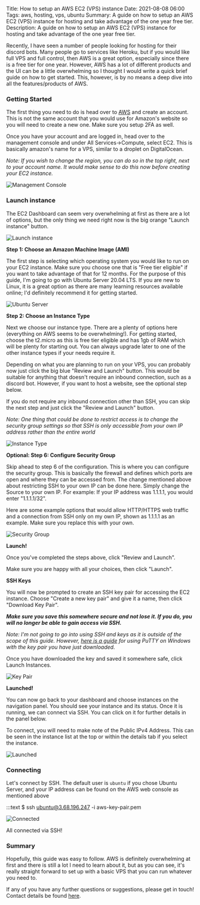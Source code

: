 Title: How to setup an AWS EC2 (VPS) instance
Date: 2021-08-08 06:00
Tags: aws, hosting, vps, ubuntu 
Summary: A guide on how to setup an AWS EC2 (VPS) instance for hosting and take advantage of the one year free tier.
Description: A guide on how to setup an AWS EC2 (VPS) instance for hosting and take advantage of the one year free tier.

Recently, I have seen a number of people looking for hosting for their discord bots. Many people go to services like Heroku, but if you would like full VPS and full control, then AWS is a great option, especially since there is a free tier for one year. However, AWS has a lot of different products and the UI can be a little overwhelming so I thought I would write a quick brief guide on how to get started. This, however, is by no means a deep dive into all the features/products of AWS.

### Getting Started

The first thing you need to do is head over to [AWS](https://aws.amazon.com/) and create an account. This is not the same account that you would use for Amazon's website so you will need to create a new one. Make sure you setup 2FA as well.

Once you have your account and are logged in, head over to the management console and under All Services->Compute, select EC2. This is basically amazon's name for a VPS, similar to a droplet on DigitalOcean.

*Note: If you wish to change the region, you can do so in the top right, next to your account name. It would make sense to do this now before creating your EC2 instance.*

![Management Console]({static}/images/aws-ec2-hosting/management-console.webp)

### Launch instance

The EC2 Dashboard can seem very overwhelming at first as there are a lot of options, but the only thing we need right now is the big orange "Launch instance" button.

![Launch instance]({static}/images/aws-ec2-hosting/launch-instance.webp)

**Step 1: Choose an Amazon Machine Image (AMI)**

The first step is selecting which operating system you would like to run on your EC2 instance. Make sure you choose one that is "Free tier eligible" if you want to take advantage of that for 12 months. For the purpose of this guide, I'm going to go with Ubuntu Server 20.04 LTS. If you are new to Linux, it is a great option as there are many learning resources available online; I'd definitely recommend it for getting started.

![Ubuntu Server]({static}/images/aws-ec2-hosting/ubuntu-server.webp)

**Step 2: Choose an Instance Type**

Next we choose our instance type. There are a plenty of options here (everything on AWS seems to be overwhelming!). For getting started, choose the t2.micro as this is free tier eligible and has 1gb of RAM which will be plenty for starting out. You can always upgrade later to one of the other instance types if your needs require it.

Depending on what you are planning to run on your VPS, you can probably now just click the big blue "Review and Launch" button. This would be suitable for anything that doesn't require an inbound connection, such as a discord bot. However, if you want to host a website, see the optional step below.

If you do not require any inbound connection other than SSH, you can skip the next step and just click the "Review and Launch" button.

*Note: One thing that could be done to restrict access is to change the security group settings so that SSH is only accessible from your own IP address rather than the entire world*

![Instance Type]({static}/images/aws-ec2-hosting/instance-type.webp)

**Optional: Step 6: Configure Security Group**

Skip ahead to step 6 of the configuration. This is where you can configure the security group. This is basically the firewall and defines which ports are open and where they can be accessed from. The change mentioned above about restricting SSH to your own IP can be done here. Simply change the Source to your own IP. For example: If your IP address was 1.1.1.1, you would enter "1.1.1.1/32".

Here are some example options that would allow HTTP/HTTPS web traffic and a connection from SSH only on my own IP, shown as 1.1.1.1 as an example. Make sure you replace this with your own.

![Security Group]({static}/images/aws-ec2-hosting/security-group.webp)

**Launch!**

Once you've completed the steps above, click "Review and Launch".

Make sure you are happy with all your choices, then click "Launch".

**SSH Keys**

You will now be prompted to create an SSH key pair for accessing the EC2 instance. Choose "Create a new key pair" and give it a name, then click "Download Key Pair". 

***Make sure you save this somewhere secure and not lose it. If you do, you will no longer be able to gain access via SSH.***

*Note: I'm not going to go into using SSH and keys as it is outside of the scope of this guide. However, [here is a guide](https://docs.aws.amazon.com/AWSEC2/latest/UserGuide/putty.html) for using PuTTY on Windows with the key
pair you have just downloaded.*

Once you have downloaded the key and saved it somewhere safe, click Launch Instances.

![Key Pair]({static}/images/aws-ec2-hosting/keypair.webp)

**Launched!**

You can now go back to your dashboard and choose instances on the navigation panel. You should see your instance and its status. Once it is running, we can connect via SSH. You can click on it for further details in the panel below.

To connect, you will need to make note of the Public IPv4 Address. This can be seen in the instance list at the top or within the details tab if you select the instance.

![Launched]({static}/images/aws-ec2-hosting/launched.webp)

### Connecting

Let's connect by SSH. The default user is `ubuntu` if you chose Ubuntu Server, and your IP address can be found on the AWS web console as mentioned above

  :::text
  $ ssh ubuntu@3.68.196.247 -i aws-key-pair.pem

![Connected]({static}/images/aws-ec2-hosting/connected.webp)

All connected via SSH!

### Summary

Hopefully, this guide was easy to follow. AWS is definitely overwhelming at first and there is still a lot I need to learn about it, but as you can see, it's really straight forward to set up with a basic VPS that you can run whatever you need to.

If any of you have any further questions or suggestions, please get in touch! Contact details be found [here]({filename}/pages/about.md).
